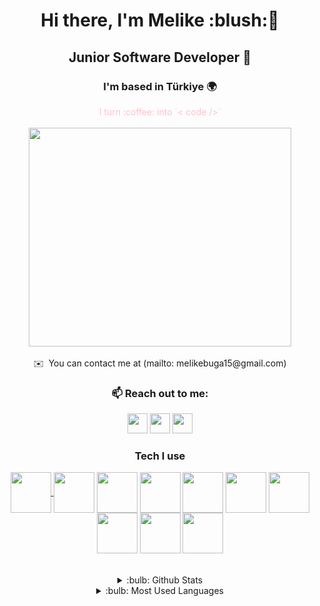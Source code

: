 <div align="center">
<h1>Hi there, I'm Melike :blush:👋 </h1>
<h2>Junior Software Developer 🤙</h2>
<h3>I'm based in Türkiye 🌍</h3>
<font color="pink">I turn :coffee: into `< code />` </font>
<br/><br/>
<img src="https://media.giphy.com/media/fXhdgo6ERFLukIcmX3/giphy.gif" align="center" width="420" height="350">
</div>
<br/>
<div align="center">
✉️  You can contact me at (mailto: melikebuga15@gmail.com)
</div>
<div>
<h3 align="center">📫 Reach out to me:   </h3>
<p align="center"> 
<a href="https://github.com/melikebuga" target="_blank" rel="noreferrer"><img src="https://raw.githubusercontent.com/danielcranney/readme-generator/main/public/icons/socials/github.svg" width="32" height="32" /></a> 
<a href="http://www.instagram.com/mellikebuga" target="_blank" rel="noreferrer"><img src="https://raw.githubusercontent.com/danielcranney/readme-generator/main/public/icons/socials/instagram.svg" width="32" height="32" /></a> 
<a href="https://tr.linkedin.com/in/melikebuga46" target="_blank" rel="noreferrer"><img src="https://raw.githubusercontent.com/danielcranney/readme-generator/main/public/icons/socials/linkedin.svg" width="32" height="32" /></a></p>
<div align="center">
<h3 align="center">Tech I use</h3>
<a href="https://learn.microsoft.com/en-us/dotnet/csharp/">
<img align="center" src="https://img.icons8.com/ios-filled/50/000000/c-sharp-logo.png" width="65" height="65" /> </a>
<img align="center" src="https://img.icons8.com/color/48/000000/pandas.png" width="65" height="65" />
<img align="center" src="https://img.icons8.com/color/48/000000/python--v1.png" width="65" height="65" />
<img align="center" src="https://cdn.icon-icons.com/icons2/2389/PNG/512/keras_logo_icon_145136.png" width="65" height="65" />
<img align="center" src="https://img.icons8.com/color/48/000000/git.png" width="65" height="65" />
<img align="center" src="https://img.icons8.com/color/48/000000/html-5--v1.png" width="65" height="65" />
<img align="center" src="https://img.icons8.com/color/48/000000/tensorflow.png" width="65" height="65" />
<img align="center" src="https://img.icons8.com/fluency/48/000000/matlab.png" width="65" height="65" />
<img align="center" src="https://img.icons8.com/ios/50/000000/sql.png" width="65" height="65" />
<img align="center" src="https://img.icons8.com/color/48/000000/net-framework.png" width="65" height="65" />
</div>
<br/><br/>
<details align="center">
<summary>:bulb:  Github Stats</summary>
<img src="https://github-readme-stats.vercel.app/api?username=melikebuga&show_icons=true&locale=en" >
</details>
<details align="center">
<summary>:bulb:  Most Used Languages</summary>
<img src="https://github-readme-stats.vercel.app/api/top-langs?username=darimuhittin&show_icons=true&locale=en&layout=compact" >
</details>
